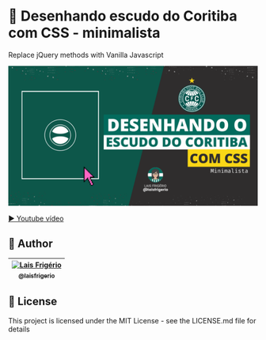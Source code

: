 # 💚 Desenhando escudo do Coritiba com CSS - minimalista

Replace jQuery methods with Vanilla Javascript

<p align="center">
  <a><img src="./images/video-1-youtube-capa.png" alt="Desenhando escudo do Coritiba com CSS - minimalista" title="Desenhando escudo do Coritiba com CSS - minimalista"></a>
</p>

[▶️ Youtube vídeo](https://www.youtube.com/watch?v=SPd3OlV3dF8&ab_channel=LaisFrigerio)

## 👩 Author

| [<img src="https://avatars.githubusercontent.com/u/20709086?v=4" width="100px;" alt="Lais Frigério"/><br /><sub><b>@laisfrigerio</b></sub>](https://github.com/laisfrigerio)<br /> |
| :---: |

## 📄 License

This project is licensed under the MIT License - see the LICENSE.md file for details